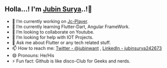 ## **Holla...! I'm [Jubin Surya](https://jubin1surya.github.io/jcfolio.github.io/)..!**👋
            
- 🔭 I’m currently working on [Jc-Player](https://github.com/Jubin1surya/JS-MusicPlay).
- 🌱 I’m currently learning Flutter-Dart, Angular FrameWork.
- 👯 I’m looking to collaborate on Youtube.
- 🤔 I’m looking for help with IOT Projects.
- 💬 Ask me about Flutter or any tech related stuff.
- 📫 How to reach me: [Twitter - @jubinwant](https://twitter.com/jubinwant) , [LinkedIn - jubinsurya242673](www.linkedin.com/in/jubinsurya242673)
- 😄 Pronouns: He/His
- ⚡ Fun fact: Github is like disco-Club for Geeks and nerds.

